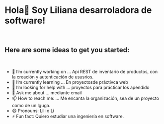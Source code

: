 <h1>Hola👋 Soy Liliana desarroladora de software!</h1>
<br>
<h2>Here are some ideas to get you started:</h2>
<br>
<ul>
  <li>🔭 I’m currently working on ...
 Api REST de inventario de productos, con la creación y autenticación de ususrios.</li>
  <li> 🌱 I’m currently learning ...
En proyectosde práctivca web</li>
  <li>🤔 I’m looking for help with ...
proyectos para prácticar los apendido</li>
  <li>💬 Ask me about ...
mediante email</li>
  <li>📫 How to reach me: ...
Me encanta la organización, sea de un proyecto como de un lguga.</li>
  <li>😄 Pronouns: Lili o Li</li>
  <li>⚡ Fun fact: Quiero estudiar una ingeniería en software.</li>
</ul>
